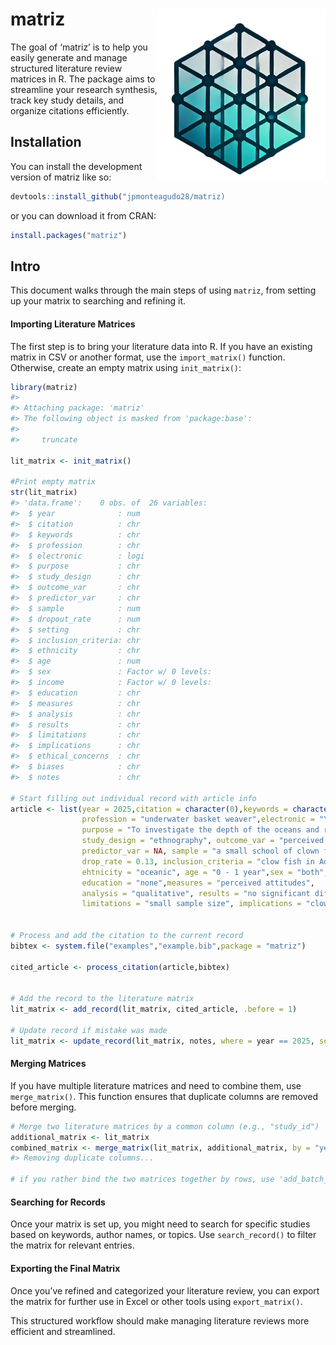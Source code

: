 
<!-- README.md is generated from README.Rmd. Please edit that file -->

# matriz <img src="man/figures/logo.png" align="right" height="275"/>

<!-- badges: start -->
<!-- badges: end -->

The goal of ‘matriz’ is to help you easily generate and manage
structured literature review matrices in R. The package aims to
streamline your research synthesis, track key study details, and
organize citations efficiently.

## Installation

You can install the development version of matriz like so:

``` r
devtools::install_github("jpmonteagudo28/matriz)
```

or you can download it from CRAN:

``` r
install.packages("matriz")
```

## Intro

This document walks through the main steps of using `matriz`, from
setting up your matrix to searching and refining it.

#### Importing Literature Matrices

The first step is to bring your literature data into R. If you have an
existing matrix in CSV or another format, use the `import_matrix()`
function. Otherwise, create an empty matrix using `init_matrix()`:

``` r
library(matriz)
#> 
#> Attaching package: 'matriz'
#> The following object is masked from 'package:base':
#> 
#>     truncate

lit_matrix <- init_matrix()

#Print empty matrix
str(lit_matrix)
#> 'data.frame':    0 obs. of  26 variables:
#>  $ year              : num 
#>  $ citation          : chr 
#>  $ keywords          : chr 
#>  $ profession        : chr 
#>  $ electronic        : logi 
#>  $ purpose           : chr 
#>  $ study_design      : chr 
#>  $ outcome_var       : chr 
#>  $ predictor_var     : chr 
#>  $ sample            : num 
#>  $ dropout_rate      : num 
#>  $ setting           : chr 
#>  $ inclusion_criteria: chr 
#>  $ ethnicity         : chr 
#>  $ age               : num 
#>  $ sex               : Factor w/ 0 levels: 
#>  $ income            : Factor w/ 0 levels: 
#>  $ education         : chr 
#>  $ measures          : chr 
#>  $ analysis          : chr 
#>  $ results           : chr 
#>  $ limitations       : chr 
#>  $ implications      : chr 
#>  $ ethical_concerns  : chr 
#>  $ biases            : chr 
#>  $ notes             : chr

# Start filling out individual record with article info
article <- list(year = 2025,citation = character(0),keywords = character(0),
                profession = "underwater basket weaver",electronic = "YES",
                purpose = "To investigate the depth of the oceans and retireve weaving materials",
                study_design = "ethnography", outcome_var = "perceived attitudes towards basket weaving",
                predictor_var = NA, sample = "a small school of clown fish", setting = "Italy",
                drop_rate = 0.13, inclusion_criteria = "clow fish in Adriatic Sea", 
                ehtnicity = "oceanic", age = "0 - 1 year",sex = "both",income = NULL,
                education = "none",measures = "perceived attitudes",
                analysis = "qualitative", results = "no significant differences",
                limitations = "small sample size", implications = "clow fish don't like humans taking their homes for their own basket weaving endeavors",ethical_concerns = "no informed consent given to school of clown fish",biases = "clownfish always try to be funny. Lack of seriounness",notes = "more research needed")


# Process and add the citation to the current record
bibtex <- system.file("examples","example.bib",package = "matriz")

cited_article <- process_citation(article,bibtex)


# Add the record to the literature matrix
lit_matrix <- add_record(lit_matrix, cited_article, .before = 1)

# Update record if mistake was made
lit_matrix <- update_record(lit_matrix, notes, where = year == 2025, set_to = "actually, the clow fish don't want us to come back.")
```

#### Merging Matrices

If you have multiple literature matrices and need to combine them, use
`merge_matrix()`. This function ensures that duplicate columns are
removed before merging.

``` r
# Merge two literature matrices by a common column (e.g., "study_id")
additional_matrix <- lit_matrix
combined_matrix <- merge_matrix(lit_matrix, additional_matrix, by = "year", all = TRUE)
#> Removing duplicate columns...

# if you rather bind the two matrices together by rows, use 'add_batch_record()'
```

#### Searching for Records

Once your matrix is set up, you might need to search for specific
studies based on keywords, author names, or topics. Use
`search_record()` to filter the matrix for relevant entries.

#### Exporting the Final Matrix

Once you’ve refined and categorized your literature review, you can
export the matrix for further use in Excel or other tools using
`export_matrix()`.

This structured workflow should make managing literature reviews more
efficient and streamlined.
